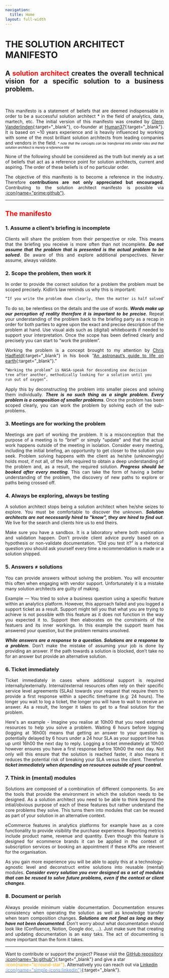 ```yaml
---
navigation:
  title: Home
layout: full-width
---
```


# THE SOLUTION ARCHITECT MANIFESTO

<div style="text-align: justify;">

## A <span style="color:red"> solution architect </span> creates the overall technical vision for a specific solution to a business problem.

<br>

This manifesto is a statement of beliefs that are deemed indispensable in order to be a successful solution architect \* in the field of analytics, data, martech, etc. The initial version of this manifesto was created by [Glenn Vanderlinden](https://www.linkedin.com/in/glennvanderlinden/){:target="\_blank"}, co-founder at [Human37](https://human37.com){:target="\_blank"}. It is based on ~10 years experience and is heavily influenced by working with some of the most brilliant solution architects from leading companies and vendors in the field.
<span style="color:black;;font-size:10px"> \* _note that the concepts can be transferred into similar roles and that solution architect is merely a reference title_</span>

None of the following should be considered as the truth but merely as a set of beliefs that act as a reference point for solution architects, current and aspiring. The order of these beliefs is of no particular order.

The objective of this manifesto is to become a reference in the industry. Therefore **contributions are not only appreciated but encouraged**. Contributing to the solution architect manifesto is possible via [:icon{name="prime:github"}](https://github.com/glnv/SAM-markdown).

---

## <span style="color:red"> The manifesto </span>

### 1. Assume a client’s briefing is incomplete

Clients will share the problem from their perspective or role. This means that the briefing you receive is more often than not incomplete. _**Do not assume that the problem that is presented is the actual problem to be solved**_. Be aware of this and explore additional perspectives. Never assume, always validate.
<br>

### 2. Scope the problem, then work it

In order to provide the correct solution for a problem the problem must be scoped precisely.
Kidlin’s law reminds us why this is important:

```md
“If you write the problem down clearly, then the matter is half solved”.
```

To do so, be relentless on the details and the use of words. _**Words make up our perception of reality therefore it is important to be precise**_. Repeat your understanding of the problem back to the briefing party as a recap in order for both parties to agree upon the exact and precise description of the problem at hand. Use visual aids such as (digital) whiteboards if needed to support your interpretation. Once the scope has been defined clearly and precisely you can start to “work the problem”.

Working the problem is a concept brought to my attention by [Chris Hadfield](https://en.wikipedia.org/wiki/Chris_Hadfield){:target="\_blank"} in his book “[An astronaut’s guide to life on earth](https://www.goodreads.com/book/show/18170143-an-astronaut-s-guide-to-life-on-earth){:target="\_blank"}.”

```md
“Working the problem” is NASA-speak for descending one decision
tree after another, methodically looking for a solution until you
run out of oxygen”.
```

Apply this by deconstructing the problem into smaller pieces and solving them individually.
_**There is no such thing as a single problem. Every problem is a composition of smaller problems**_.
Once the problem has been scoped clearly, you can work the problem by solving each of the sub-problems.
<br>

### 3. Meetings are for working the problem

Meetings are part of working the problem. It is a misconception that the purpose of a meeting is to "brief" or simply "update" and that the actual work happens outside of the meeting in isolation. Consider every meeting, including the initial briefing, an opportunity to get closer to the solution you seek. Problem solving happens with the client as he/she (unknowingly) holds most, if not all, of the info required to obtain a deep understanding of the problem and, as a result, the required solution. _**Progress should be booked after every meeting**_. This can take the form of having a better understanding of the problem, the discovery of new paths to explore or paths being crossed off.
<br>

### 4. Always be exploring, always be testing

A solution architect stops being a solution architect when he/she seizes to explore. You must be comfortable to discover the unknown. _**Solution architects are not necessarily hired to "know", they are hired to find out**_. We live for the search and clients hire us to end theirs.

Make sure you have a sandbox. It is a laboratory where both exploration and validation happen. Don’t provide client advice purely based on a hypothesis or non-validate documentation. “Did you test it?” is a rhetorical question you should ask yourself every time a recommendation is made or a solution shipped.
<br>

### 5. Answers ≠ solutions

You can provide answers without solving the problem. You will encounter this often when engaging with vendor support.
Unfortunately it is a mistake many solution architects are guilty of making.

Example — You tried to solve a business question using a specific feature within an analytics platform. However, this approach failed and you logged a support ticket as a result. Support might tell you that what you are trying to achieve is not possible with this feature as it does not function in the way you expected it to. Support then elaborates on the constraints of the featuers and its inner workings. In this example the support team has answered your question, but the problem remains unsolved.

_**While answers are a response to a question. Solutions are a response to a problem**_. Don’t make the mistake of assuming your job is done by providing an answer. If the path towards a solution is blocked, don’t take no for an answer but provide an alternative solution.
<br>

### 6. Ticket immediately

Ticket immediately in cases where additional support is required internally/externally. Internal/external resources often rely on their specific service level agreements (SLAs) towards your request that require them to provide a first response within a specific timeframe (e.g: 24 hours). The longer you wait to log a ticket, the longer you will have to wait to receive an answer. As a result, the longer it takes to get to a final solution for the problem.

Here's an example - Imagine you realise at 10h00 that you need external resources to help you solve a problem. Waiting 6 hours before logging (logging at 16h00) means that getting an answer to your question is potentially delayed by 6 hours under a 24 hour SLA as your support line has up until 16h00 the next day to reply. Logging a ticket immediately at 10h00 however ensures you have a first response before 10h00 the next day. Not only will this ensure that the solution is reached faster, it also means it reduces the potential risk of breaking your SLA versus the client. Therefore _**ticket immediately when depending on resources outside of your control**_.
<br>

### 7. Think in (mental) modules

Solutions are composed of a combination of different components. So are the tools that provide the environment in which the solution needs to be designed. As a solution architect you need to be able to think beyond the intial/obvious purpose of each of these features but rather understand the core problems they solve. This turns them into modules that can be reused as part of your solution in an alternative context.

eCommerce features in analytics platforms for example have as a core functionality to provide visibility the purchase experience. Reporting metrics include product name, revenue and quantity. Even though this feature is designed for ecommerce brands it can be applied in the context of subscription services or booking an appointment if these KPIs are relevent for the organisation.

As you gain more experience you will be able to apply this at a technology-agnostic level and deconstruct entire solutions into reusable (mental) modules. _**Consider every solution you ever designed as a set of modules that can be reused to solve future problems, even if the context or client changes**_.

### 8. Document or perish

Always provide minimum viable documentation. Documentation ensures consistency when operating the solution as well as knowledge transfer when team composition changes. _**Solutions are not final as long as they have not been documented**_. Don't worry about what documentation should look like (Confluence, Notion, Google doc, ...). Just make sure that creating and updating documentation is an easy taks. The act of documenting is more important than the form it takes.
<br>

</div>

---

Want to contribute or support the project?
Please visit the [GitHub repository :icon{name="bi:github"}](https://github.com/glnv/SAM-markdown){:target="\_blank"} and give a star<span style="color: orange"> :icon{name="ic:round-star"}</span>. Alternatively you can reach out via [Linkedin <span style="color: CornflowerBlue"> :icon{name="simple-icons:linkedin"}</span>](https://www.linkedin.com/in/glennvanderlinden/){:target="\_blank"}.
